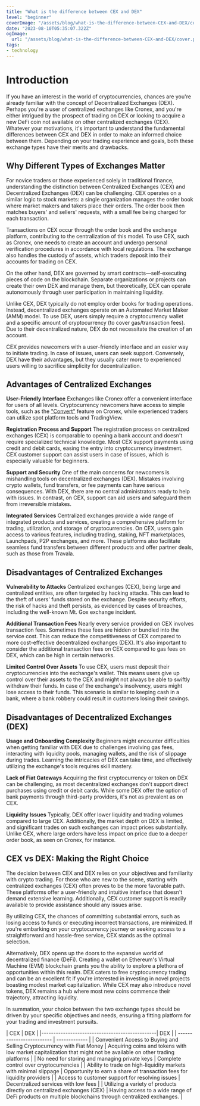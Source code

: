 ```yaml
---
title: "What is the difference between CEX and DEX"
level: "beginner"
coverImage: "/assets/blog/what-is-the-difference-between-CEX-and-DEX/cover.png"
date: "2023-08-10T05:35:07.322Z"
ogImage:
  url: "/assets/blog/what-is-the-difference-between-CEX-and-DEX/cover.png"
tags:
- technology
---
```


# Introduction

If you have an interest in the world of cryptocurrencies, chances are you're already familiar with the concept of Decentralized Exchanges (DEX). Perhaps you're a user of centralized exchanges like Cronex, and you're either intrigued by the prospect of trading on DEX or looking to acquire a new DeFi coin not available on other centralized exchanges (CEX). Whatever your motivations, it's important to understand the fundamental differences between CEX and DEX in order to make an informed choice between them. Depending on your trading experience and goals, both these exchange types have their merits and drawbacks.
## Why Different Types of Exchanges Matter

For novice traders or those experienced solely in traditional finance, understanding the distinction between Centralized Exchanges (CEX) and Decentralized Exchanges (DEX) can be challenging. CEX operates on a similar logic to stock markets: a single organization manages the order book where market makers and takers place their orders. The order book then matches buyers' and sellers' requests, with a small fee being charged for each transaction.

Transactions on CEX occur through the order book and the exchange platform, contributing to the centralization of this model. To use CEX, such as Cronex, one needs to create an account and undergo personal verification procedures in accordance with local regulations. The exchange also handles the custody of assets, which traders deposit into their accounts for trading on CEX.

On the other hand, DEX are governed by smart contracts—self-executing pieces of code on the blockchain. Separate organizations or projects can create their own DEX and manage them, but theoretically, DEX can operate autonomously through user participation in maintaining liquidity.

Unlike CEX, DEX typically do not employ order books for trading operations. Instead, decentralized exchanges operate on an Automated Market Maker (AMM) model. To use DEX, users simply require a cryptocurrency wallet and a specific amount of cryptocurrency (to cover gas/transaction fees). Due to their decentralized nature, DEX do not necessitate the creation of an account.

CEX provides newcomers with a user-friendly interface and an easier way to initiate trading. In case of issues, users can seek support. Conversely, DEX have their advantages, but they usually cater more to experienced users willing to sacrifice simplicity for decentralization.
## Advantages of Centralized Exchanges

**User-Friendly Interface** Exchanges like Cronex offer a convenient interface for users of all levels. Cryptocurrency newcomers have access to simple tools, such as the ["Convert"](https://cronex.io/convert) feature on Cronex, while experienced traders can utilize spot platform tools and TradingView.

**Registration Process and Support** The registration process on centralized exchanges (CEX) is comparable to opening a bank account and doesn't require specialized technical knowledge. Most CEX support payments using credit and debit cards, easing the entry into cryptocurrency investment. CEX customer support can assist users in case of issues, which is especially valuable for beginners.

**Support and Security** One of the main concerns for newcomers is mishandling tools on decentralized exchanges (DEX). Mistakes involving crypto wallets, fund transfers, or fee payments can have serious consequences. With DEX, there are no central administrators ready to help with issues. In contrast, on CEX, support can aid users and safeguard them from irreversible mistakes.

**Integrated Services** Centralized exchanges provide a wide range of integrated products and services, creating a comprehensive platform for trading, utilization, and storage of cryptocurrencies. On CEX, users gain access to various features, including trading, staking, NFT marketplaces, Launchpads, P2P exchanges, and more. These platforms also facilitate seamless fund transfers between different products and offer partner deals, such as those from Travala.

## Disadvantages of Centralized Exchanges

**Vulnerability to Attacks** Centralized exchanges (CEX), being large and centralized entities, are often targeted by hacking attacks. This can lead to the theft of users' funds stored on the exchange. Despite security efforts, the risk of hacks and theft persists, as evidenced by cases of breaches, including the well-known Mt. Gox exchange incident.

**Additional Transaction Fees** Nearly every service provided on CEX involves transaction fees. Sometimes these fees are hidden or bundled into the service cost. This can reduce the competitiveness of CEX compared to more cost-effective decentralized exchanges (DEX). It's also important to consider the additional transaction fees on CEX compared to gas fees on DEX, which can be high in certain networks.

**Limited Control Over Assets** To use CEX, users must deposit their cryptocurrencies into the exchange's wallet. This means users give up control over their assets to the CEX and might not always be able to swiftly withdraw their funds. In case of the exchange's insolvency, users might lose access to their funds. This scenario is similar to keeping cash in a bank, where a bank robbery could result in customers losing their savings.

## Disadvantages of Decentralized Exchanges (DEX)

**Usage and Onboarding Complexity** Beginners might encounter difficulties when getting familiar with DEX due to challenges involving gas fees, interacting with liquidity pools, managing wallets, and the risk of slippage during trades. Learning the intricacies of DEX can take time, and effectively utilizing the exchange's tools requires skill mastery.

**Lack of Fiat Gateways** Acquiring the first cryptocurrency or token on DEX can be challenging, as most decentralized exchanges don't support direct purchases using credit or debit cards. While some DEX offer the option of bank payments through third-party providers, it's not as prevalent as on CEX.

**Liquidity Issues** Typically, DEX offer lower liquidity and trading volumes compared to large CEX. Additionally, the market depth on DEX is limited, and significant trades on such exchanges can impact prices substantially. Unlike CEX, where large orders have less impact on price due to a deeper order book, as seen on Cronex, for instance.

## CEX vs DEX: Making the Right Choice

The decision between CEX and DEX relies on your objectives and familiarity with crypto trading. For those who are new to the scene, starting with centralized exchanges (CEX) often proves to be the more favorable path. These platforms offer a user-friendly and intuitive interface that doesn't demand extensive learning. Additionally, CEX customer support is readily available to provide assistance should any issues arise.

By utilizing CEX, the chances of committing substantial errors, such as losing access to funds or executing incorrect transactions, are minimized. If you're embarking on your cryptocurrency journey or seeking access to a straightforward and hassle-free service, CEX stands as the optimal selection.

Alternatively, DEX opens up the doors to the expansive world of decentralized finance (DeFi). Creating a wallet on Ethereum's Virtual Machine (EVM) blockchain grants you the ability to explore a plethora of opportunities within this realm. DEX caters to free cryptocurrency trading and can be an excellent fit if you're interested in investing in novel projects boasting modest market capitalization. While CEX may also introduce novel tokens, DEX remains a hub where most new coins commence their trajectory, attracting liquidity.

In summation, your choice between the two exchange types should be driven by your specific objectives and needs, ensuring a fitting platform for your trading and investment pursuits.

| CEX                                                                     | DEX |
|------------------------------------------------| DEX |
| ------------------------- | ------------- |
|  Convenient Access to Buying and Selling Cryptocurrency with Fiat Money  | Acquiring coins and tokens with low market capitalization that might not be available on other trading platforms |
| No need for storing and managing private keys                           | Complete control over cryptocurrencies | 
| Ability to trade on high-liquidity markets with minimal slippage        |    Opportunity to earn a share of transaction fees for liquidity providers  |
| Access to customer support for resolving issues                         | Decentralized services with low fees |
| Utilizing a variety of products directly on centralized exchanges (CEX) | Having access to a wide range of DeFi products on multiple blockchains through centralized exchanges. |

<!--stackedit_data:
eyJoaXN0b3J5IjpbNjk5MTk1MTc5XX0=
-->